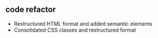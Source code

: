 ## code refactor
* Restructured HTML format and added semantic elements
* Consolidated CSS classes and restructured format